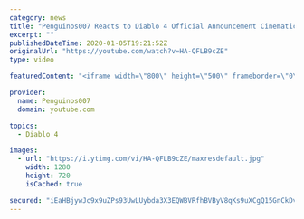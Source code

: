 ```yaml
---
category: news
title: "Penguinos007 Reacts to Diablo 4 Official Announcement Cinematic Trailer (Blizzcon 2019)"
excerpt: ""
publishedDateTime: 2020-01-05T19:21:52Z
originalUrl: "https://youtube.com/watch?v=HA-QFLB9cZE"
type: video

featuredContent: "<iframe width=\"800\" height=\"500\" frameborder=\"0\" src=\"https://www.youtube.com/embed/HA-QFLB9cZE\" allow=\"accelerometer; autoplay; encrypted-media; gyroscope; picture-in-picture\" allowfullscreen></iframe>"

provider:
  name: Penguinos007
  domain: youtube.com

topics:
  - Diablo 4

images:
  - url: "https://i.ytimg.com/vi/HA-QFLB9cZE/maxresdefault.jpg"
    width: 1280
    height: 720
    isCached: true

secured: "iEaHBjywJc9x9uZPs93UwLUybda3X3EQWBVRfhBVByV8qKs9uXCgQ15GnCkDvKtRJFomKDXkaKRQARAtok8tRwxgryOUyyFWLNSyAFhzRY84tvdsysyImTbwv3Jpu78ZjmsRkpxvntXYiYf+UZTb57bdAVrFf5nXSIOElkDR36CHxYeknOlzTmri+se2NAu5tJ+FZ7nVMrEkmVoUoQg/M/LJVNfpy5oe5Pm2K3G4y91aTQgyLx7OjT/14Ox8XKp0KsKS0wV3EyzBuhRXUyXZ/Iken7ut5vf+kl1SoUEj7aus3nZ+7mKltwdzwdGWhKsaINy1EblGT8dj9gQV7KQCJjyHKwrgsF/x39vVnl1i81EzFPMDVIPB56uPSivcBMXmMfUgAw1fL6j5/pT08UoT9Z/AxFQczjcuT/86IgbbBJjygkwmh4AwYzuLPECc0OGF;s5d5qjkRR8P3EZLFE7n7xQ=="
---
```


